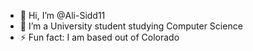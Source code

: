- 👋 Hi, I’m @Ali-Sidd11
- 👀 I’m a University student studying Computer Science 
- ⚡ Fun fact: I am based out of Colorado

<!---
Ali-Sidd11/Ali-Sidd11 is a ✨ special ✨ repository because its `README.md` (this file) appears on your GitHub profile.
You can click the Preview link to take a look at your changes.
--->
